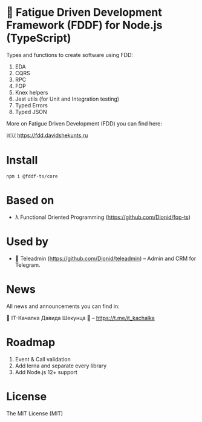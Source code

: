 # 🛌 Fatigue Driven Development Framework (FDDF) for Node.js (TypeScript)

Types and functions to create software using FDD:

1. EDA
1. CQRS
1. RPC
1. FOP
1. Knex helpers
1. Jest utils (for Unit and Integration testing)
1. Typed Errors
1. Typed JSON

More on Fatigue Driven Development (FDD) you can find here:

🇷🇺 https://fdd.davidshekunts.ru

# Install

```
npm i @fddf-ts/core
```

# Based on

- λ Functional Oriented Programming (https://github.com/Dionid/fop-ts)

# Used by

- 💬 Teleadmin (https://github.com/Dionid/teleadmin) – Admin and CRM for Telegram.

# News

All news and announcements you can find in:

🦾 IT-Качалка Давида Шекунца 💪 – https://t.me/it_kachalka

# Roadmap

1. Event & Call validation
1. Add lerna and separate every library
1. Add Node.js 12+ support

# License

The MIT License (MIT)
